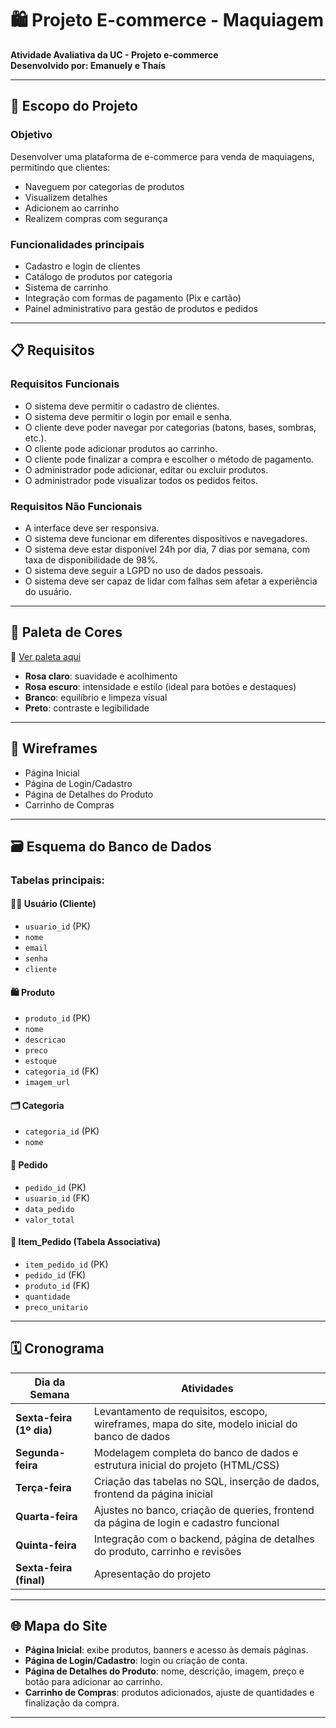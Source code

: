 # 🛍️ Projeto E-commerce - Maquiagem

**Atividade Avaliativa da UC - Projeto e-commerce**  
**Desenvolvido por: Emanuely e Thaís**

---

## 🎯 Escopo do Projeto

### Objetivo
Desenvolver uma plataforma de e-commerce para venda de maquiagens, permitindo que clientes:
- Naveguem por categorias de produtos
- Visualizem detalhes
- Adicionem ao carrinho
- Realizem compras com segurança

### Funcionalidades principais
- Cadastro e login de clientes
- Catálogo de produtos por categoria
- Sistema de carrinho
- Integração com formas de pagamento (Pix e cartão)
- Painel administrativo para gestão de produtos e pedidos

---

## 📋 Requisitos

### Requisitos Funcionais
- O sistema deve permitir o cadastro de clientes.
- O sistema deve permitir o login por email e senha.
- O cliente deve poder navegar por categorias (batons, bases, sombras, etc.).
- O cliente pode adicionar produtos ao carrinho.
- O cliente pode finalizar a compra e escolher o método de pagamento.
- O administrador pode adicionar, editar ou excluir produtos.
- O administrador pode visualizar todos os pedidos feitos.

### Requisitos Não Funcionais
- A interface deve ser responsiva.
- O sistema deve funcionar em diferentes dispositivos e navegadores.
- O sistema deve estar disponível 24h por dia, 7 dias por semana, com taxa de disponibilidade de 98%.
- O sistema deve seguir a LGPD no uso de dados pessoais.
- O sistema deve ser capaz de lidar com falhas sem afetar a experiência do usuário.

---

## 🎨 Paleta de Cores

🔗 [Ver paleta aqui](https://paletadecores.com/paleta/ffb6c8/ffc8d6/ffdae4/ffedf1/ffffff/)

- **Rosa claro**: suavidade e acolhimento
- **Rosa escuro**: intensidade e estilo (ideal para botões e destaques)
- **Branco**: equilíbrio e limpeza visual
- **Preto**: contraste e legibilidade

---

## 🧩 Wireframes

- Página Inicial  
- Página de Login/Cadastro  
- Página de Detalhes do Produto  
- Carrinho de Compras  

---

## 🗃️ Esquema do Banco de Dados

### Tabelas principais:

#### 🧑‍💼 Usuário (Cliente)
- `usuario_id` (PK)  
- `nome`  
- `email`  
- `senha`  
- `cliente`  

#### 🛍️ Produto
- `produto_id` (PK)  
- `nome`  
- `descricao`  
- `preco`  
- `estoque`  
- `categoria_id` (FK)  
- `imagem_url`  

#### 🗂️ Categoria
- `categoria_id` (PK)  
- `nome`  

#### 🧾 Pedido
- `pedido_id` (PK)  
- `usuario_id` (FK)  
- `data_pedido`  
- `valor_total`  

#### 🧮 Item_Pedido (Tabela Associativa)
- `item_pedido_id` (PK)  
- `pedido_id` (FK)  
- `produto_id` (FK)  
- `quantidade`  
- `preco_unitario`  

---

## 🗓️ Cronograma

| Dia da Semana | Atividades |
|---------------|------------|
| **Sexta-feira (1º dia)** | Levantamento de requisitos, escopo, wireframes, mapa do site, modelo inicial do banco de dados |
| **Segunda-feira** | Modelagem completa do banco de dados e estrutura inicial do projeto (HTML/CSS) |
| **Terça-feira** | Criação das tabelas no SQL, inserção de dados, frontend da página inicial |
| **Quarta-feira** | Ajustes no banco, criação de queries, frontend da página de login e cadastro funcional |
| **Quinta-feira** | Integração com o backend, página de detalhes do produto, carrinho e revisões |
| **Sexta-feira (final)** | Apresentação do projeto |

---

## 🌐 Mapa do Site

- **Página Inicial**: exibe produtos, banners e acesso às demais páginas.  
- **Página de Login/Cadastro**: login ou criação de conta.  
- **Página de Detalhes do Produto**: nome, descrição, imagem, preço e botão para adicionar ao carrinho.  
- **Carrinho de Compras**: produtos adicionados, ajuste de quantidades e finalização da compra.

---
